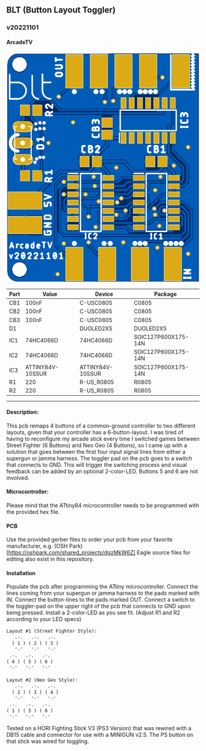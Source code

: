 ## BLT (Button Layout Toggler)
### v20221101
#### ArcadeTV

![BLT pcb](https://github.com/ArcadeTV/BLT/blob/main/blt_brd.png?raw=true)

| Part | Value            | Device           | Package             |
| ---- | ---------------- | ---------------- | ------------------- |
| CB1  | 100nF            | C-USC0805        | C0805               |
| CB2  | 100nF            | C-USC0805        | C0805               |
| CB3  | 100nF            | C-USC0805        | C0805               |
| D1   |                  | DUOLED2X5        | DUOLED2X5           |
| IC1  | 74HC4066D        | 74HC4066D        | SOIC127P600X175-14N |
| IC2  | 74HC4066D        | 74HC4066D        | SOIC127P600X175-14N |
| IC3  | ATTINY84V-10SSUR | ATTINY84V-10SSUR | SOIC127P600X175-14N |
| R1   | 220              | R-US_R0805       | R0805               |
| R2   | 220              | R-US_R0805       | R0805               |

---


#### Description:
This pcb remaps 4 buttons of a common-ground controller to two different layouts,
given that your controller has a 6-button-layout.
I was tired of having to reconfigure my arcade stick every time I switched games between
Street Fighter (6 Buttons) and Neo Geo (4 Buttons), so I came up with a solution that 
goes between the first four input signal lines from either a supergun or jamma harness.
The toggler pad on the pcb goes to a switch that connects to GND. This will trigger
the switching process and visual feedback can be added by an optional 2-color-LED.
Buttons 5 and 6 are not involved.

#### Microcontroller:
Please mind that the ATtiny84 microcontroller needs to be programmed
with the provided hex file.

#### PCB
Use the provided gerber files to order your pcb from your favorite manufacturer,
e.g. (OSH Park)[https://oshpark.com/shared_projects/dgzMkW6Z]
Eagle source files for editing also exist in this repository.

#### Installation
Populate the pcb after programming the ATtiny microcontroller.
Connect the lines coming from your supergun or jamma harness to the pads
marked with IN. Connect the button-lines to the pads marked OUT.
Connect a switch to the toggler-pad on the upper right of the pcb that
connects to GND upon being pressed.
Install a 2-color-LED as you see fit. (Adjust R1 and R2 according to your LED specs)

```
Layout #1 (Street Fighter Style):
   .-.   .-.   .-.
  ( 1 ) ( 2 ) ( 3 )
   '-'   '-'   '-'
 .-.   .-.   .-.
( 4 ) ( 5 ) ( 6 )
 '-'   '-'   '-'

Layout #2 (Neo Geo Style):
   .-.   .-.   .-.
  ( 2 ) ( 3 ) ( 4 )
   '-'   '-'   '-'
 .-.   .-.   .-.
( 1 ) ( 5 ) ( 6 )
 '-'   '-'   '-'

```

Tested on a HORI Fighting Stick V3 (PS3 Version) that was rewired with a DB15 cable and connector
for use with a MINIGUN v2.5. The PS button on that stick was wired for toggling.
